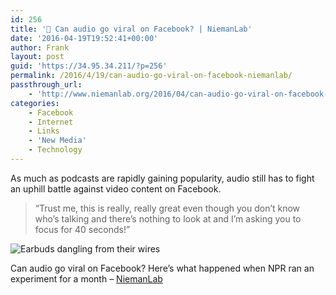 ```yaml
---
id: 256
title: '🔗 Can audio go viral on Facebook? | NiemanLab'
date: '2016-04-19T19:52:41+00:00'
author: Frank
layout: post
guid: 'https://34.95.34.211/?p=256'
permalink: /2016/4/19/can-audio-go-viral-on-facebook-niemanlab/
passthrough_url:
    - 'http://www.niemanlab.org/2016/04/can-audio-go-viral-on-facebook-heres-what-happened-when-npr-ran-an-experiment-for-a-month/'
categories:
    - Facebook
    - Internet
    - Links
    - 'New Media'
    - Technology
---
```


As much as podcasts are rapidly gaining popularity, audio still has to fight an uphill battle against video content on Facebook.

>	“Trust me, this is really, really great even though 
>	you don’t know who’s talking and there’s nothing 
>	to look at and I’m asking you to focus for 40 seconds!”

![Earbuds dangling from their wires]({{site.url}}{{site.baseurl}}/assets/images/2016/04/image-asset.jpeg)

Can audio go viral on Facebook? Here’s what happened when NPR ran an experiment for a month – [NiemanLab](http://www.niemanlab.org/2016/04/can-audio-go-viral-on-facebook-heres-what-happened-when-npr-ran-an-experiment-for-a-month/)